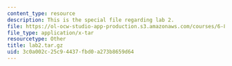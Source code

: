 ```yaml
---
content_type: resource
description: This is the special file regarding lab 2.
file: https://ol-ocw-studio-app-production.s3.amazonaws.com/courses/6-828-operating-system-engineering-fall-2012/3c0a002c25c94437fbd0a273b8659d64_lab2.tar.gz
file_type: application/x-tar
resourcetype: Other
title: lab2.tar.gz
uid: 3c0a002c-25c9-4437-fbd0-a273b8659d64
---
```

